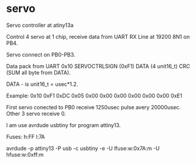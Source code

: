 # servo
Servo controller at atiny13a

Control 4 servo at 1 chip, receive data from UART RX Line at 19200 8N1 on PB4. 

Servo connect on PB0-PB3.

Data pack from UART 0x10 SERVOCTRLSIGN (0xF1) DATA (4 unit16_t) CRC (SUM all byte from DATA).

DATA - is unit16_t = usec*1.2. 

Example:
0x10
0xF1
0xDC
0x05
0x00
0x00
0x00
0x00
0x00
0x00
0xE1

First servo conected to PB0 receive 1250usec pulse avery 20000usec. Other 3 servo receive 0.

I am use avrdude usbtiny for program attiny13.

Fuses: h:FF l:7A

avrdude -p attiny13 -P usb -c usbtiny -e -U lfuse:w:0x7A:m -U hfuse:w:0xff:m


